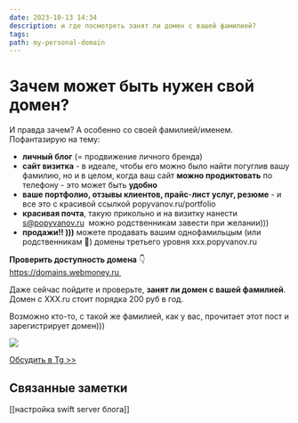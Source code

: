 ```yaml
---
date: 2023-10-13 14:34
description: и где посмотреть занят ли домен с вашей фамилией?
tags: 
path: my-personal-domain
---
```

# Зачем может быть нужен свой домен?

И правда зачем? А особенно со своей фамилией/именем. 
Пофантазирую на тему: 
- **личный блог** (= продвижение личного бренда)
- **сайт визитка** - в идеале, чтобы его можно было найти погуглив вашу фамилию, но и в целом, когда ваш сайт **можно продиктовать** по телефону - это может быть **удобно**
- **ваше портфолио, отзывы клиентов, прайс**-**лист услуг, резюме** - и все это с красивой ссылкой popyvanov.ru/portfolio
- **красивая почта**, такую прикольно и на визитку нанести  s@popyvanov.ru  можно родственникам завести при желании)))
- **продажи!! )))** можете продавать вашим однофамильцым (или родственникам 🤪) домены третьего уровня xxx.popyvanov.ru

**Проверить доступность домена** 👇  
https://domains.webmoney.ru 

Даже сейчас пойдите и проверьте, **занят ли домен с вашей фамилией**. 
Домен с XXX.ru стоит порядка 200 руб в год. 

Возможно кто-то, с такой же фамилией, как у вас, прочитает этот пост и зарегистрирует домен)))

![](https://habrastorage.org/webt/1q/uc/qj/1qucqjfzgms_lrkipirmjjkdbi8.png)

[Обсудить в Tg >>](https://t.me/serg_popyvanov_blog/6)

## Связанные заметки
[[настройка swift server блога]]